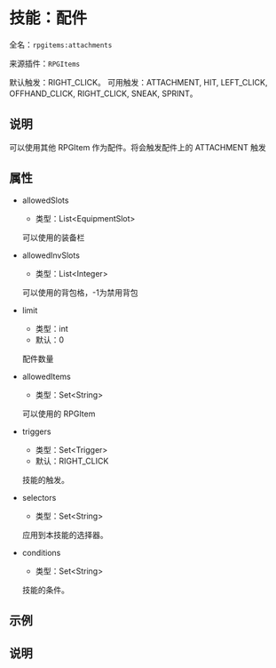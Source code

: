 # 技能：配件

<!-- 本文件是通过游戏内 `/rpgitem gen-wiki` 命令生成的。 -->
<!-- 请只在对应的 "beginCustomXXXX" 与 "endCustomXXXX" 间编辑。  -->
<!-- 如果您想修改技能或其属性的描述， -->
<!-- 请修改 "resources/lang/zh_CN.yml" 中对应的项。 -->

全名：`rpgitems:attachments`

来源插件：`RPGItems`

默认触发：RIGHT_CLICK。
可用触发：ATTACHMENT, HIT, LEFT_CLICK, OFFHAND_CLICK, RIGHT_CLICK, SNEAK, SPRINT。

<!-- beginCustomHeader -->
<!-- endCustomHeader -->

## 说明

可以使用其他 RPGItem 作为配件。将会触发配件上的 ATTACHMENT 触发
<!-- beginCustomDescription -->
<!-- endCustomDescription -->

## 属性

* allowedSlots

  * 类型：List&lt;EquipmentSlot&gt;

  可以使用的装备栏

* allowedInvSlots

  * 类型：List&lt;Integer&gt;

  可以使用的背包格，-1为禁用背包

* limit

  * 类型：int
  * 默认：0

  配件数量

* allowedItems

  * 类型：Set&lt;String&gt;

  可以使用的 RPGItem

* triggers

  * 类型：Set&lt;Trigger&gt;
  * 默认：RIGHT_CLICK

  技能的触发。

* selectors

  * 类型：Set&lt;String&gt;

  应用到本技能的选择器。

* conditions

  * 类型：Set&lt;String&gt;

  技能的条件。

<!-- beginCustomProperties -->
<!-- endCustomProperties -->

## 示例

<!-- beginCustomExample -->
<!-- endCustomExample -->

## 说明

<!-- beginCustomNote -->
<!-- endCustomNote -->